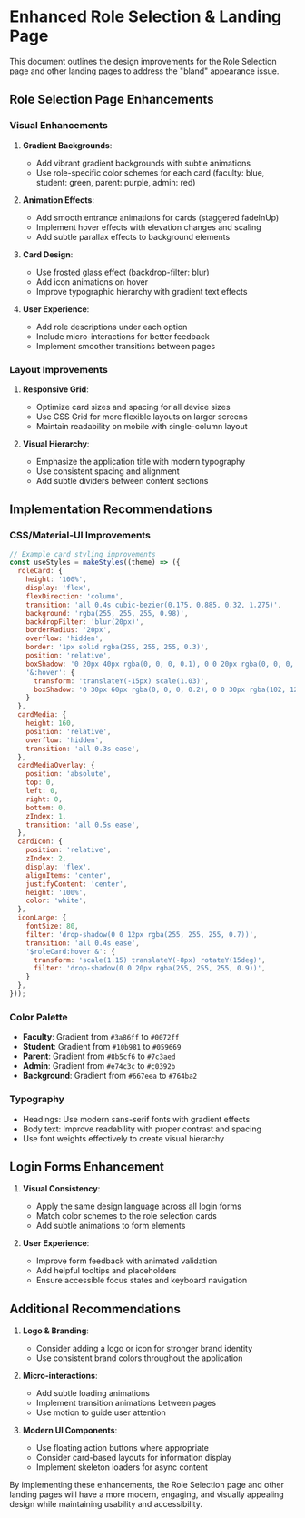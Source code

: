 # Enhanced Role Selection & Landing Page

This document outlines the design improvements for the Role Selection page and other landing pages to address the "bland" appearance issue.

## Role Selection Page Enhancements

### Visual Enhancements
1. **Gradient Backgrounds**: 
   - Add vibrant gradient backgrounds with subtle animations
   - Use role-specific color schemes for each card (faculty: blue, student: green, parent: purple, admin: red)

2. **Animation Effects**:
   - Add smooth entrance animations for cards (staggered fadeInUp)
   - Implement hover effects with elevation changes and scaling
   - Add subtle parallax effects to background elements

3. **Card Design**:
   - Use frosted glass effect (backdrop-filter: blur)
   - Add icon animations on hover
   - Improve typographic hierarchy with gradient text effects

4. **User Experience**:
   - Add role descriptions under each option
   - Include micro-interactions for better feedback
   - Implement smoother transitions between pages

### Layout Improvements
1. **Responsive Grid**:
   - Optimize card sizes and spacing for all device sizes
   - Use CSS Grid for more flexible layouts on larger screens
   - Maintain readability on mobile with single-column layout

2. **Visual Hierarchy**:
   - Emphasize the application title with modern typography
   - Use consistent spacing and alignment
   - Add subtle dividers between content sections

## Implementation Recommendations

### CSS/Material-UI Improvements
```jsx
// Example card styling improvements
const useStyles = makeStyles((theme) => ({
  roleCard: {
    height: '100%',
    display: 'flex',
    flexDirection: 'column',
    transition: 'all 0.4s cubic-bezier(0.175, 0.885, 0.32, 1.275)',
    background: 'rgba(255, 255, 255, 0.98)',
    backdropFilter: 'blur(20px)',
    borderRadius: '20px',
    overflow: 'hidden',
    border: '1px solid rgba(255, 255, 255, 0.3)',
    position: 'relative',
    boxShadow: '0 20px 40px rgba(0, 0, 0, 0.1), 0 0 20px rgba(0, 0, 0, 0.05)',
    '&:hover': {
      transform: 'translateY(-15px) scale(1.03)',
      boxShadow: '0 30px 60px rgba(0, 0, 0, 0.2), 0 0 30px rgba(102, 126, 234, 0.3)',
    }
  },
  cardMedia: {
    height: 160,
    position: 'relative',
    overflow: 'hidden',
    transition: 'all 0.3s ease',
  },
  cardMediaOverlay: {
    position: 'absolute',
    top: 0,
    left: 0,
    right: 0,
    bottom: 0,
    zIndex: 1,
    transition: 'all 0.5s ease',
  },
  cardIcon: {
    position: 'relative',
    zIndex: 2,
    display: 'flex',
    alignItems: 'center',
    justifyContent: 'center',
    height: '100%',
    color: 'white',
  },
  iconLarge: {
    fontSize: 80,
    filter: 'drop-shadow(0 0 12px rgba(255, 255, 255, 0.7))',
    transition: 'all 0.4s ease',
    '$roleCard:hover &': {
      transform: 'scale(1.15) translateY(-8px) rotateY(15deg)',
      filter: 'drop-shadow(0 0 20px rgba(255, 255, 255, 0.9))',
    }
  },
}));
```

### Color Palette
- **Faculty**: Gradient from `#3a86ff` to `#0072ff`
- **Student**: Gradient from `#10b981` to `#059669`
- **Parent**: Gradient from `#8b5cf6` to `#7c3aed`
- **Admin**: Gradient from `#e74c3c` to `#c0392b`
- **Background**: Gradient from `#667eea` to `#764ba2`

### Typography
- Headings: Use modern sans-serif fonts with gradient effects
- Body text: Improve readability with proper contrast and spacing
- Use font weights effectively to create visual hierarchy

## Login Forms Enhancement

1. **Visual Consistency**:
   - Apply the same design language across all login forms
   - Match color schemes to the role selection cards
   - Add subtle animations to form elements

2. **User Experience**:
   - Improve form feedback with animated validation
   - Add helpful tooltips and placeholders
   - Ensure accessible focus states and keyboard navigation

## Additional Recommendations

1. **Logo & Branding**:
   - Consider adding a logo or icon for stronger brand identity
   - Use consistent brand colors throughout the application

2. **Micro-interactions**:
   - Add subtle loading animations
   - Implement transition animations between pages
   - Use motion to guide user attention

3. **Modern UI Components**:
   - Use floating action buttons where appropriate
   - Consider card-based layouts for information display
   - Implement skeleton loaders for async content

By implementing these enhancements, the Role Selection page and other landing pages will have a more modern, engaging, and visually appealing design while maintaining usability and accessibility.
